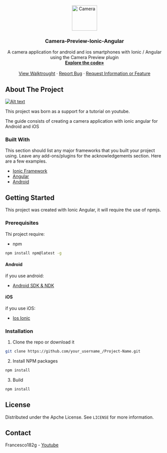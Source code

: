 <!-- PROJECT LOGO -->
<br />
<p align="center">
  <a href="https://github.com/Francesco182g/Camera-Preview-Ionic-Angular">
    <img src="https://img.youtube.com/vi/eIubo9inP2o/0.jpg" alt="Camera" width="80" height="80">
  </a>

  <h3 align="center"> Camera-Preview-Ionic-Angular</h3>

  <p align="center">
     A camera application for android and ios smartphones with Ionic / Angular using the Camera Preview plugin
    <br />
    <a href="https://github.com/Francesco182g/Camera-Preview-Ionic-Angular/tree/main/src"><strong>Explore the code»</strong></a>
    <br />
    <br />
    <a href="https://github.com/Francesco182g/Camera-Preview-Ionic-Angular/blob/main/Walkthrough.md">View Walktrought</a>
    ·
    <a href="https://github.com/Francesco182g/Camera-Preview-Ionic-Angular/issues">Report Bug</a>
    ·
    <a href="https://github.com/Francesco182g/Camera-Preview-Ionic-Angular/issues">Request Information or Feature</a>
  </p>
</p>


 
 <!-- ABOUT THE PROJECT -->
## About The Project

[![Alt text](https://img.youtube.com/vi/eIubo9inP2o/0.jpg)](https://www.youtube.com/watch?v=eIubo9inP2o)

This project was born as a support for a tutorial on youtube.

The guide consists of creating a camera application with ionic angular for Android and iOS

### Built With
This section should list any major frameworks that you built your project using. Leave any add-ons/plugins for the acknowledgements section. Here are a few examples.
* [Ionic Framework](https://ionicframework.com/)
* [Angular](https://angular.io/)
* [Android](https://www.android.com/intl/it_it/)

<!-- GETTING STARTED -->
## Getting Started

This project was created with Ionic Angular, it will require the use of npmjs.

### Prerequisites

Thi project require:

* npm
```sh
npm install npm@latest -g
```
#### Android

if you use android:

* [Android SDK & NDK](https://developer.android.com/studio)

#### iOS

if you use iOS:

* [Ios Ionic](https://ionicframework.com/docs/developing/ios)


### Installation

1. Clone the repo or download it
```sh
git clone https://github.com/your_username_/Project-Name.git
```
2. Install NPM packages
```sh
npm install
```
3. Build
```sh
npm install
```

<!-- LICENSE -->
## License

Distributed under the Apche License. See `LICENSE` for more information.

<!-- CONTACT -->
## Contact

Francesco182g - [Youtube](https://www.youtube.com/channel/UCWkHaKX3HwNzBiA2Fqo2dgQ/videos?view=0&sort=p&flow=grid&view_as=subscriber)



